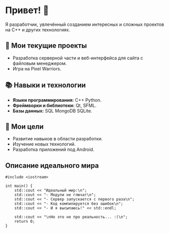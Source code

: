 # Привет! 👋
Я разработчик, увлечённый созданием интересных и сложных проектов на C++ и других технологиях.

## 🔧 Мои текущие проекты    
- Разработка серверной части и веб-интерфейса для сайта с файловым менеджером.  
- Игра на Pixel Warriors.  

## 📚 Навыки и технологии  
- **Языки программирования:** C++ Python.  
- **Фреймворки и библиотеки:** Qt, SFML.  
- **Базы данных:** SQL MongoDB SQLite.  

## 🎯 Мои цели  
- Развитие навыков в области разработки.   
- Изучение новых технологий.
- Разработка приложений под Android.
## Описание идеального мира
```
#include <iostream>

int main() {
    std::cout << "Идеальный мир:\n";
    std::cout << "- Модули не глючат\n";
    std::cout << "- Сервер запускается с первого раза\n";
    std::cout << "- Код компилируется без ошибок\n";
    std::cout << "- И я высыпаюсь!" << std::endl;

    std::cout << "\nНо это не про реальность... :(\n";
    return 0;
}
```
